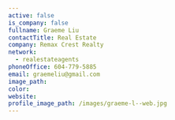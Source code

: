 ```yaml
---
active: false
is_company: false
fullname: Graeme Liu
contactTitle: Real Estate
company: Remax Crest Realty
network:
  - realestateagents
phoneOffice: 604-779-5885
email: graemeliu@gmail.com
image_path:
color:
website:
profile_image_path: /images/graeme-l--web.jpg
---
```



